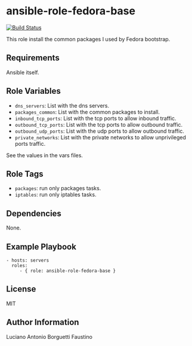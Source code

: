 ansible-role-fedora-base
=========

[![Build Status](https://travis-ci.org/lborguetti/ansible-role-fedora-base.svg?branch=master)](https://travis-ci.org/lborguetti/ansible-role-fedora-base)

This role install the common packages I used by Fedora bootstrap.

Requirements
------------

Ansible itself.

Role Variables
--------------

- `dns_servers`: List with the dns servers.
- `packages_common`: List with the common packages to install.
- `inbound_tcp_ports`: List with the tcp ports to allow inbound traffic.
- `outbound_tcp_ports`: List with the tcp ports to allow outbound traffic.
- `outbound_udp_ports`: List with the udp ports to allow outbound traffic.
- `private_networks`: List with the private networks to allow unprivileged ports traffic.

See the values in the vars files.

Role Tags
---------

- `packages`: run only packages tasks.
- `iptables`: run only iptables tasks.


Dependencies
------------

None.

Example Playbook
----------------

    - hosts: servers
      roles:
         - { role: ansible-role-fedora-base }

License
-------

MIT

Author Information
------------------

Luciano Antonio Borguetti Faustino
